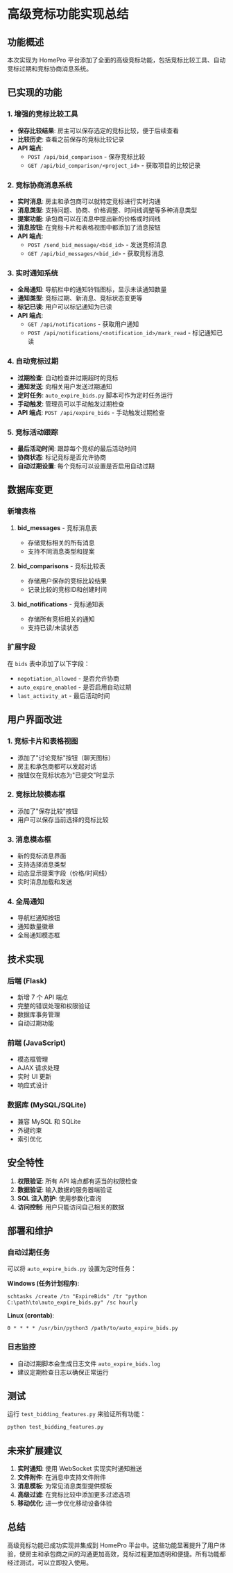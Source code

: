 # 高级竞标功能实现总结

## 功能概述

本次实现为 HomePro 平台添加了全面的高级竞标功能，包括竞标比较工具、自动竞标过期和竞标协商消息系统。

## 已实现的功能

### 1. 增强的竞标比较工具
- **保存比较结果**: 房主可以保存选定的竞标比较，便于后续查看
- **比较历史**: 查看之前保存的竞标比较记录
- **API 端点**: 
  - `POST /api/bid_comparison` - 保存竞标比较
  - `GET /api/bid_comparison/<project_id>` - 获取项目的比较记录

### 2. 竞标协商消息系统
- **实时消息**: 房主和承包商可以就特定竞标进行实时沟通
- **消息类型**: 支持问题、协商、价格调整、时间线调整等多种消息类型
- **提案功能**: 承包商可以在消息中提出新的价格或时间线
- **消息按钮**: 在竞标卡片和表格视图中都添加了消息按钮
- **API 端点**:
  - `POST /send_bid_message/<bid_id>` - 发送竞标消息
  - `GET /api/bid_messages/<bid_id>` - 获取竞标消息

### 3. 实时通知系统
- **全局通知**: 导航栏中的通知铃铛图标，显示未读通知数量
- **通知类型**: 竞标过期、新消息、竞标状态变更等
- **标记已读**: 用户可以标记通知为已读
- **API 端点**:
  - `GET /api/notifications` - 获取用户通知
  - `POST /api/notifications/<notification_id>/mark_read` - 标记通知已读

### 4. 自动竞标过期
- **过期检查**: 自动检查并过期超时的竞标
- **通知发送**: 向相关用户发送过期通知
- **定时任务**: `auto_expire_bids.py` 脚本可作为定时任务运行
- **手动触发**: 管理员可以手动触发过期检查
- **API 端点**: `POST /api/expire_bids` - 手动触发过期检查

### 5. 竞标活动跟踪
- **最后活动时间**: 跟踪每个竞标的最后活动时间
- **协商状态**: 标记竞标是否允许协商
- **自动过期设置**: 每个竞标可以设置是否启用自动过期

## 数据库变更

### 新增表格
1. **bid_messages** - 竞标消息表
   - 存储竞标相关的所有消息
   - 支持不同消息类型和提案

2. **bid_comparisons** - 竞标比较表
   - 存储用户保存的竞标比较结果
   - 记录比较的竞标ID和创建时间

3. **bid_notifications** - 竞标通知表
   - 存储所有竞标相关的通知
   - 支持已读/未读状态

### 扩展字段
在 `bids` 表中添加了以下字段：
- `negotiation_allowed` - 是否允许协商
- `auto_expire_enabled` - 是否启用自动过期
- `last_activity_at` - 最后活动时间

## 用户界面改进

### 1. 竞标卡片和表格视图
- 添加了"讨论竞标"按钮（聊天图标）
- 房主和承包商都可以发起对话
- 按钮仅在竞标状态为"已提交"时显示

### 2. 竞标比较模态框
- 添加了"保存比较"按钮
- 用户可以保存当前选择的竞标比较

### 3. 消息模态框
- 新的竞标消息界面
- 支持选择消息类型
- 动态显示提案字段（价格/时间线）
- 实时消息加载和发送

### 4. 全局通知
- 导航栏通知按钮
- 通知数量徽章
- 全局通知模态框

## 技术实现

### 后端 (Flask)
- 新增 7 个 API 端点
- 完整的错误处理和权限验证
- 数据库事务管理
- 自动过期功能

### 前端 (JavaScript)
- 模态框管理
- AJAX 请求处理
- 实时 UI 更新
- 响应式设计

### 数据库 (MySQL/SQLite)
- 兼容 MySQL 和 SQLite
- 外键约束
- 索引优化

## 安全特性

1. **权限验证**: 所有 API 端点都有适当的权限检查
2. **数据验证**: 输入数据的服务器端验证
3. **SQL 注入防护**: 使用参数化查询
4. **访问控制**: 用户只能访问自己相关的数据

## 部署和维护

### 自动过期任务
可以将 `auto_expire_bids.py` 设置为定时任务：

**Windows (任务计划程序)**:
```
schtasks /create /tn "ExpireBids" /tr "python C:\path\to\auto_expire_bids.py" /sc hourly
```

**Linux (crontab)**:
```
0 * * * * /usr/bin/python3 /path/to/auto_expire_bids.py
```

### 日志监控
- 自动过期脚本会生成日志文件 `auto_expire_bids.log`
- 建议定期检查日志以确保正常运行

## 测试

运行 `test_bidding_features.py` 来验证所有功能：
```bash
python test_bidding_features.py
```

## 未来扩展建议

1. **实时通知**: 使用 WebSocket 实现实时通知推送
2. **文件附件**: 在消息中支持文件附件
3. **消息模板**: 为常见消息类型提供模板
4. **高级过滤**: 在竞标比较中添加更多过滤选项
5. **移动优化**: 进一步优化移动设备体验

## 总结

高级竞标功能已成功实现并集成到 HomePro 平台中。这些功能显著提升了用户体验，使房主和承包商之间的沟通更加高效，竞标过程更加透明和便捷。所有功能都经过测试，可以立即投入使用。